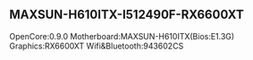 ## MAXSUN-H610ITX-I512490F-RX6600XT

OpenCore:0.9.0
Motherboard:MAXSUN-H610ITX(Bios:E1.3G)
Graphics:RX6600XT
Wifi&Bluetooth:943602CS
